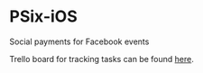 # PSix-iOS
Social payments for Facebook events

Trello board for tracking tasks can be found [here](https://trello.com/b/oAD5sOgU/psix).
